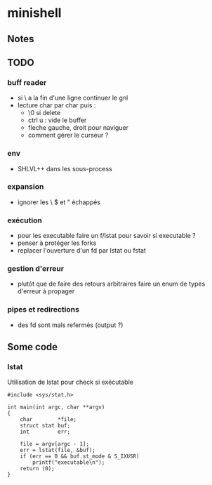 # minishell

## Notes

## TODO

### buff reader
- si \ a la fin d'une ligne continuer le gnl
- lecture char par char puis :
	- \0 si delete
	- ctrl u : vide le buffer
	- fleche gauche, droit pour naviguer
	- comment gérer le curseur ?

### env
- SHLVL++ dans les sous-process

### expansion
- ignorer les \ $ et " échappés

### exécution
- pour les executable faire un f/lstat pour savoir si executable ?
- penser à protéger les forks
- replacer l'ouverture d'un fd par lstat ou fstat

### gestion d'erreur
- plutôt que de faire des retours arbitraires faire un enum de types d'erreur à propager

### pipes et redirections
- des fd sont mals refermés (output ?)

## Some code

### lstat
Utilisation de lstat pour check si exécutable
```
#include <sys/stat.h>

int	main(int argc, char **argv)
{
	char		*file;
	struct stat	buf;
	int			err;

	file = argv[argc - 1];
	err = lstat(file, &buf);
	if (err == 0 && buf.st_mode & S_IXUSR)
		printf("executable\n");
	return (0);
}
```
